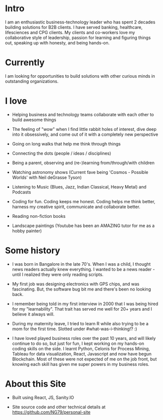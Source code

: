 
# Intro

I am an enthusiastic business-technology leader who has spent 2 decades building solutions for B2B clients. I have served banking, healthcare, lifesciences and CPG clients. My clients and co-workers love my collaborative style of leadership, passion for learning and figuring things out, speaking up with honesty, and being hands-on.

# Currently

I am looking for opportunities to build solutions with other curious minds in outstanding organizations.

# I love

- Helping business and technology teams collaborate with each other to build awesome things

- The feeling of "wow" when I find little rabbit holes of interest, dive deep into it obsessively, and come out of it with a completely new perspective

- Going on long walks that help me think through things

- Connecting the dots (people / ideas / disciplines)

- Being a parent, observing and (re-)learning from/through/with children

- Watching astronomy shows (Current fave being 'Cosmos - Possible Worlds' with Neil deGrasse Tyson)

- Listening to Music (Blues, Jazz, Indian Classical, Heavy Metal) and Podcasts

- Coding for fun. Coding keeps me honest. Coding helps me think better, harness my creative spirit, communicate and collaborate better.

- Reading non-fiction books

- Landscape paintings (Youtube has been an AMAZING tutor for me as a hobby painter)

# Some history

- I was born in Bangalore in the late 70's. When I was a child, I thought news readers actually knew everything. I wanted to be a news reader - until I realized they were only reading scripts.

- My first job was designing electronics with GPS chips, and was fascinating. But, the software bug bit me and there's been no looking back.

- I remember being told in my first interview in 2000 that I was being hired for my "learnability". That trait has served me well for 20+ years and I believe it always will.

- During my maternity leave, I tried to learn R while also trying to be a mom for the first time. Slotted under #what-was-i-thinking!? :)

- I have loved played business roles over the past 10 years, and will likely continue to do so, but just for fun, I kept working on my hands-on coding skills on the side. I learnt Python, Celonis for Process Mining, Tableau for data visualization, React, Javascript and now have begun Blockchain. Most of these were not expected of me on the job front, but knowing each skill has given me super powers in my business roles.

# About this Site

- Built using React, JS, Sanity.IO 

- Site source code and other technical details at https://github.com/NG79/personal-site 
